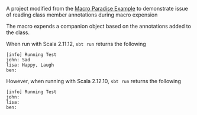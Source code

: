 A project modified from the [Macro Paradise Example](https://github.com/scalamacros/sbt-example-paradise) to demonstrate issue of reading class member annotations during macro expension

The macro expends a companion object based on the annotations added to the class.

When run with Scala 2.11.12, `sbt run` returns the following

```
[info] Running Test 
john: Sad
lisa: Happy, Laugh
ben: 
``` 

However, when running with Scala 2.12.10, `sbt run` returns the following

```
[info] Running Test 
john: 
lisa: 
ben:
```
